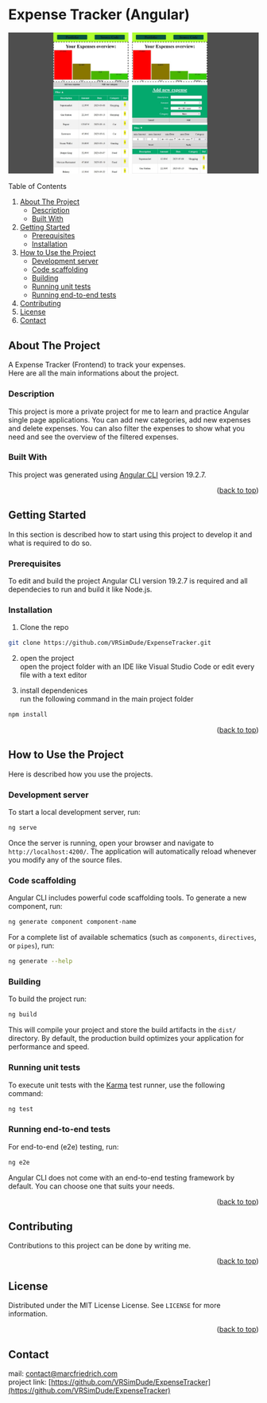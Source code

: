 <a name="readme-top"></a>
# Expense Tracker (Angular)

<!-- Screenshots -->
<p align="center">
  <img src="/Screenshot/screenshot.jpg?raw=true" />
</p>

<!-- TABLE OF CONTENTS -->
<summary>Table of Contents</summary>
<ol>
  <li>
    <a href="#about-the-project">About The Project</a>
    <ul>
      <li><a href="#description">Description</a></li>
      <li><a href="#built-with">Built With</a></li>
    </ul>
  </li>
  <li>
    <a href="#getting-started">Getting Started</a>
    <ul>
      <li><a href="#prerequisites">Prerequisites</a></li>
      <li><a href="#installation">Installation</a></li>
    </ul>
  </li>
  <li><a href="#how-to-use-the-project">How to Use the Project</a>
    <ul>
      <li><a href="#development-server">Development server</a></li>
      <li><a href="#code-scaffolding">Code scaffolding</a></li>
      <li><a href="#building">Building</a></li>
      <li><a href="#running-unit-tests">Running unit tests</a></li>
      <li><a href="#running-end-to-end-tests">Running end-to-end tests</a></li>
    </ul>
  </li>
  <li><a href="#contributing">Contributing</a></li>
  <li><a href="#license">License</a></li>
  <li><a href="#contact">Contact</a></li>
</ol>

<!-- ABOUT THE PROJECT -->
## About The Project
A Expense Tracker (Frontend) to track your expenses.<br>
Here are all the main informations about the project.

### Description
This project is more a private project for me to learn and practice Angular single page applications.
You can add new categories, add new expenses and delete expenses.
You can also filter the expenses to show what you need and see the overview of the filtered expenses.

### Built With
This project was generated using [Angular CLI](https://github.com/angular/angular-cli) version 19.2.7.

<p align="right">(<a href="#readme-top">back to top</a>)</p>

<!-- GETTING STARTED -->
## Getting Started
In this section is described how to start using this project to develop it and what is required to do so.

### Prerequisites
To edit and build the project Angular CLI version 19.2.7 is required and all dependecies to run and build it like Node.js.

### Installation
1. Clone the repo
```sh
git clone https://github.com/VRSimDude/ExpenseTracker.git
```
2. open the project<br>
open the project folder with an IDE like Visual Studio Code or edit every file with a text editor

3. install dependenices<br>
run the following command in the main project folder
```sh
npm install
```

<p align="right">(<a href="#readme-top">back to top</a>)</p>

<!-- HOW TO USE THE PROJECT -->
## How to Use the Project
Here is described how you use the projects.

### Development server

To start a local development server, run:

```bash
ng serve
```

Once the server is running, open your browser and navigate to `http://localhost:4200/`. The application will automatically reload whenever you modify any of the source files.

### Code scaffolding

Angular CLI includes powerful code scaffolding tools. To generate a new component, run:

```bash
ng generate component component-name
```

For a complete list of available schematics (such as `components`, `directives`, or `pipes`), run:

```bash
ng generate --help
```

### Building

To build the project run:

```bash
ng build
```

This will compile your project and store the build artifacts in the `dist/` directory. By default, the production build optimizes your application for performance and speed.

### Running unit tests

To execute unit tests with the [Karma](https://karma-runner.github.io) test runner, use the following command:

```bash
ng test
```

### Running end-to-end tests

For end-to-end (e2e) testing, run:

```bash
ng e2e
```

Angular CLI does not come with an end-to-end testing framework by default. You can choose one that suits your needs.

<p align="right">(<a href="#readme-top">back to top</a>)</p>

<!-- CONTRIBUTING -->
## Contributing

Contributions to this project can be done by writing me.

<p align="right">(<a href="#readme-top">back to top</a>)</p>

<!-- LICENSE -->
## License

Distributed under the MIT License License. See `LICENSE` for more information.

<p align="right">(<a href="#readme-top">back to top</a>)</p>

<!-- CONTACT -->
## Contact

mail: [contact@marcfriedrich.com](mailto:contact@marcfriedrich.com)<br>
project link: [https://github.com/VRSimDude/ExpenseTracker](https://github.com/VRSimDude/ExpenseTracker)